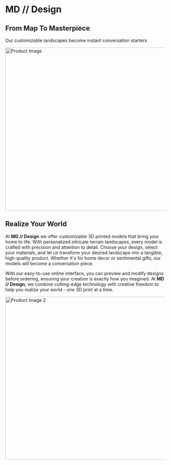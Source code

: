 # MD // Design

## From Map To Masterpiece
Our customizable landscapes become instant conversation starters

<img width="768" height="512" alt="Product Image" src="src/assets/product-image-straight.png" />

## Realize Your World
At **MD // Design** we offer customizable 3D printed models that bring your home to life. With personalized intricate terrain landscapes, every model is crafted with precision and attention to detail. 
Choose your design, select your materials, and let us transform your desired landscape into a tangible, high-quality product. 
Whether it's for home decor or sentimental gifts, our models *will* become a conversation piece. 

With our easy-to-use online interface, you can preview and modify designs before ordering, ensuring your creation is exactly how you imagined. 
At **MD // Design**, we combine cutting-edge technology with creative freedom to help you realize your world - one 3D print at a time. 

<img width="768" height="512" alt="Product Image 2" src="src/assets/product-image-angle.png" />
